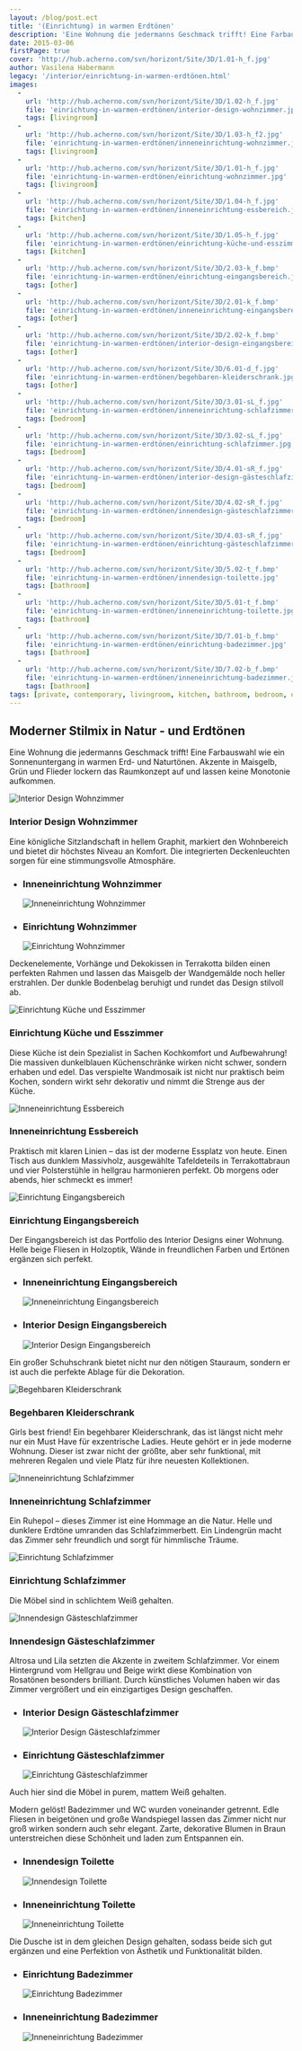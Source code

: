 ```yaml
---
layout: /blog/post.ect
title: '(Einrichtung) in warmen Erdtönen'
description: 'Eine Wohnung die jedermanns Geschmack trifft! Eine Farbauswahl wie ein Sonnenuntergang in warmen Erd- und Naturtönen. Akzente in Maisgelb, Grün und Flieder lockern das Raumkonzept auf und lassen keine Monotonie aufkommen. '
date: 2015-03-06
firstPage: true
cover: 'http://hub.acherno.com/svn/horizont/Site/3D/1.01-h_f.jpg'
author: Vasilena Habermann
legacy: '/interior/einrichtung-in-warmen-еrdtönen.html'
images:
  -
    url: 'http://hub.acherno.com/svn/horizont/Site/3D/1.02-h_f.jpg'
    file: 'einrichtung-in-warmen-erdtönen/interior-design-wohnzimmer.jpg'
    tags: [livingroom]
  -
    url: 'http://hub.acherno.com/svn/horizont/Site/3D/1.03-h_f2.jpg'
    file: 'einrichtung-in-warmen-erdtönen/inneneinrichtung-wohnzimmer.jpg'
    tags: [livingroom]
  -
    url: 'http://hub.acherno.com/svn/horizont/Site/3D/1.01-h_f.jpg'
    file: 'einrichtung-in-warmen-erdtönen/einrichtung-wohnzimmer.jpg'
    tags: [livingroom]
  -
    url: 'http://hub.acherno.com/svn/horizont/Site/3D/1.04-h_f.jpg'
    file: 'einrichtung-in-warmen-erdtönen/inneneinrichtung-essbereich.jpg'
    tags: [kitchen]
  -
    url: 'http://hub.acherno.com/svn/horizont/Site/3D/1.05-h_f.jpg'
    file: 'einrichtung-in-warmen-erdtönen/einrichtung-küche-und-esszimmer.jpg'
    tags: [kitchen]
  -
    url: 'http://hub.acherno.com/svn/horizont/Site/3D/2.03-k_f.bmp'
    file: 'einrichtung-in-warmen-erdtönen/einrichtung-eingangsbereich.jpg'
    tags: [other]
  -
    url: 'http://hub.acherno.com/svn/horizont/Site/3D/2.01-k_f.bmp'
    file: 'einrichtung-in-warmen-erdtönen/inneneinrichtung-eingangsbereich.jpg'
    tags: [other]
  -
    url: 'http://hub.acherno.com/svn/horizont/Site/3D/2.02-k_f.bmp'
    file: 'einrichtung-in-warmen-erdtönen/interior-design-eingangsbereich.jpg'
    tags: [other]
  -
    url: 'http://hub.acherno.com/svn/horizont/Site/3D/6.01-d_f.jpg'
    file: 'einrichtung-in-warmen-erdtönen/begehbaren-kleiderschrank.jpg'
    tags: [other]
  -
    url: 'http://hub.acherno.com/svn/horizont/Site/3D/3.01-sL_f.jpg'
    file: 'einrichtung-in-warmen-erdtönen/inneneinrichtung-schlafzimmer.jpg'
    tags: [bedroom]
  -
    url: 'http://hub.acherno.com/svn/horizont/Site/3D/3.02-sL_f.jpg'
    file: 'einrichtung-in-warmen-erdtönen/einrichtung-schlafzimmer.jpg'
    tags: [bedroom]
  -
    url: 'http://hub.acherno.com/svn/horizont/Site/3D/4.01-sR_f.jpg'
    file: 'einrichtung-in-warmen-erdtönen/interior-design-gästeschlafzimmer.jpg'
    tags: [bedroom]
  -
    url: 'http://hub.acherno.com/svn/horizont/Site/3D/4.02-sR_f.jpg'
    file: 'einrichtung-in-warmen-erdtönen/innendesign-gästeschlafzimmer.jpg'
    tags: [bedroom]
  -
    url: 'http://hub.acherno.com/svn/horizont/Site/3D/4.03-sR_f.jpg'
    file: 'einrichtung-in-warmen-erdtönen/einrichtung-gästeschlafzimmer.jpg'
    tags: [bedroom]
  -
    url: 'http://hub.acherno.com/svn/horizont/Site/3D/5.02-t_f.bmp'
    file: 'einrichtung-in-warmen-erdtönen/innendesign-toilette.jpg'
    tags: [bathroom]
  -
    url: 'http://hub.acherno.com/svn/horizont/Site/3D/5.01-t_f.bmp'
    file: 'einrichtung-in-warmen-erdtönen/inneneinrichtung-toilette.jpg'
    tags: [bathroom]
  -
    url: 'http://hub.acherno.com/svn/horizont/Site/3D/7.01-b_f.bmp'
    file: 'einrichtung-in-warmen-erdtönen/einrichtung-badezimmer.jpg'
    tags: [bathroom]
  -
    url: 'http://hub.acherno.com/svn/horizont/Site/3D/7.02-b_f.bmp'
    file: 'einrichtung-in-warmen-erdtönen/inneneinrichtung-badezimmer.jpg'
    tags: [bathroom]
tags: [private, contemporary, livingroom, kitchen, bathroom, bedroom, other]
---
```

## **Moderner Stilmix** in Natur - und Erdtönen
Eine Wohnung die jedermanns Geschmack trifft! Eine Farbauswahl wie ein Sonnenuntergang in warmen Erd- und Naturtönen. Akzente in Maisgelb, Grün und Flieder lockern das Raumkonzept auf und lassen keine Monotonie aufkommen. 

![Interior Design Wohnzimmer](einrichtung-in-warmen-erdtönen/interior-design-wohnzimmer.jpg)
### Interior Design **Wohnzimmer**

Eine königliche Sitzlandschaft in hellem Graphit, markiert den Wohnbereich und bietet dir höchstes Niveau an Komfort. Die integrierten Deckenleuchten sorgen für eine stimmungsvolle Atmosphäre.

-   ### Inneneinrichtung **Wohnzimmer**
    ![Inneneinrichtung Wohnzimmer](einrichtung-in-warmen-erdtönen/inneneinrichtung-wohnzimmer.jpg)
-   ### Einrichtung **Wohnzimmer**
    ![Einrichtung Wohnzimmer](einrichtung-in-warmen-erdtönen/einrichtung-wohnzimmer.jpg)

Deckenelemente, Vorhänge und Dekokissen in Terrakotta bilden einen perfekten Rahmen und lassen das Maisgelb der Wandgemälde noch heller erstrahlen. Der dunkle Bodenbelag beruhigt und rundet das Design stilvoll ab.

![Einrichtung Küche und Esszimmer](einrichtung-in-warmen-erdtönen/einrichtung-küche-und-esszimmer.jpg)
### Einrichtung **Küche und Esszimmer**

Diese Küche ist dein Spezialist in Sachen Kochkomfort und Aufbewahrung! Die massiven dunkelblauen Küchenschränke wirken nicht schwer, sondern erhaben und edel. Das verspielte Wandmosaik ist nicht nur praktisch beim Kochen, sondern wirkt sehr dekorativ und nimmt die Strenge aus der Küche.

![Inneneinrichtung Essbereich](einrichtung-in-warmen-erdtönen/inneneinrichtung-essbereich.jpg)
### Inneneinrichtung **Essbereich**

Praktisch mit klaren Linien – das ist der moderne Essplatz von heute. Einen Tisch aus dunklem Massivholz, ausgewählte Tafeldeteils in Terrakottabraun und vier Polsterstühle in hellgrau harmonieren perfekt. Ob morgens oder abends, hier schmeckt es immer!

![Einrichtung Eingangsbereich](einrichtung-in-warmen-erdtönen/einrichtung-eingangsbereich.jpg)
### Einrichtung **Eingangsbereich**

Der Eingangsbereich ist das Portfolio des Interior Designs einer Wohnung. Helle beige Fliesen in Holzoptik, Wände in freundlichen Farben und Ertönen ergänzen sich perfekt. 

-   ### Inneneinrichtung **Eingangsbereich**
    ![Inneneinrichtung Eingangsbereich](einrichtung-in-warmen-erdtönen/inneneinrichtung-eingangsbereich.jpg)
-   ### Interior Design **Eingangsbereich**
    ![Interior Design Eingangsbereich](einrichtung-in-warmen-erdtönen/interior-design-eingangsbereich.jpg)
 
Ein großer Schuhschrank bietet nicht nur den nötigen Stauraum, sondern er ist auch die perfekte Ablage für die Dekoration.

![Begehbaren Kleiderschrank](einrichtung-in-warmen-erdtönen/begehbaren-kleiderschrank.jpg)
### Begehbaren **Kleiderschrank**

Girls best friend! Ein begehbarer Kleiderschrank, das ist längst nicht mehr nur ein Must Have für exzentrische Ladies. Heute gehört er in jede moderne Wohnung. Dieser ist zwar nicht der größte, aber sehr funktional, mit mehreren Regalen und viele Platz für ihre neuesten Kollektionen.

![Inneneinrichtung Schlafzimmer](einrichtung-in-warmen-erdtönen/inneneinrichtung-schlafzimmer.jpg)
### Inneneinrichtung **Schlafzimmer**

Ein Ruhepol – dieses Zimmer ist eine Hommage an die Natur. Helle und dunklere Erdtöne umranden das Schlafzimmerbett. Ein Lindengrün macht das Zimmer sehr freundlich und sorgt für himmlische Träume.

![Einrichtung Schlafzimmer](einrichtung-in-warmen-erdtönen/einrichtung-schlafzimmer.jpg)
### Einrichtung **Schlafzimmer**

Die Möbel sind in schlichtem Weiß gehalten. 

![Innendesign Gästeschlafzimmer](einrichtung-in-warmen-erdtönen/innendesign-gästeschlafzimmer.jpg)
### Innendesign **Gästeschlafzimmer**

Altrosa und Lila setzten die Akzente in zweitem Schlafzimmer. Vor einem Hintergrund vom Hellgrau und Beige wirkt diese Kombination von Rosatönen besonders brilliant. Durch künstliches Volumen haben wir das Zimmer vergrößert und ein einzigartiges Design geschaffen.

-   ### Interior Design **Gästeschlafzimmer**
    ![Interior Design Gästeschlafzimmer](einrichtung-in-warmen-erdtönen/interior-design-gästeschlafzimmer.jpg)
-   ### Einrichtung **Gästeschlafzimmer**
    ![Einrichtung Gästeschlafzimmer](einrichtung-in-warmen-erdtönen/einrichtung-gästeschlafzimmer.jpg)

Auch hier sind die Möbel in purem, mattem Weiß gehalten. 

Modern gelöst! Badezimmer und WC wurden voneinander getrennt. Edle Fliesen in beigetönen und große Wandspiegel lassen das Zimmer nicht nur groß wirken sondern auch sehr elegant. Zarte, dekorative Blumen in Braun unterstreichen diese Schönheit und laden zum Entspannen ein. 

-   ### Innendesign **Toilette**
    ![Innendesign Toilette](einrichtung-in-warmen-erdtönen/innendesign-toilette.jpg)
-   ### Inneneinrichtung **Toilette**
    ![Inneneinrichtung Toilette](einrichtung-in-warmen-erdtönen/inneneinrichtung-toilette.jpg)

Die Dusche ist in dem gleichen Design gehalten, sodass beide sich gut ergänzen und eine Perfektion von Ästhetik und Funktionalität bilden.

-   ### Einrichtung **Badezimmer**
    ![Einrichtung Badezimmer](einrichtung-in-warmen-erdtönen/einrichtung-badezimmer.jpg)
-   ### Inneneinrichtung **Badezimmer**
    ![Inneneinrichtung Badezimmer](einrichtung-in-warmen-erdtönen/inneneinrichtung-badezimmer.jpg)
